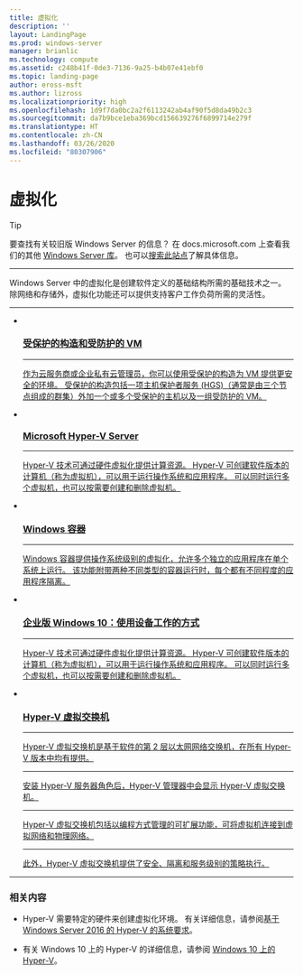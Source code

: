 ```yaml
---
title: 虚拟化
description: ''
layout: LandingPage
ms.prod: windows-server
manager: brianlic
ms.technology: compute
ms.assetid: c248b41f-0de3-7136-9a25-b4b07e41ebf0
ms.topic: landing-page
author: eross-msft
ms.author: lizross
ms.localizationpriority: high
ms.openlocfilehash: 1d9f7da0bc2a2f6113242ab4af90f5d8da49b2c3
ms.sourcegitcommit: da7b9bce1eba369bcd156639276f6899714e279f
ms.translationtype: HT
ms.contentlocale: zh-CN
ms.lasthandoff: 03/26/2020
ms.locfileid: "80307906"
---
```

# <a name="virtualization"></a>虚拟化

>[!TIP]
> 要查找有关较旧版 Windows Server 的信息？ 在 docs.microsoft.com 上查看我们的其他 [Windows Server 库](/previous-versions/windows/)。 也可以[搜索此站点](https://docs.microsoft.com/search/index?search=Windows+Server&dataSource=previousVersions)了解具体信息。

<HR />

Windows Server 中的虚拟化是创建软件定义的基础结构所需的基础技术之一。 除网络和存储外，虚拟化功能还可以提供支持客户工作负荷所需的灵活性。

<HR />
<ul class="cardsI panelContent">
<li>
          <a href="../security/guarded-fabric-shielded-vm/guarded-fabric-and-shielded-vms.md">
          <div class="cardSize">
            <div class="cardPadding">
                <div class="card">
                    <div class="cardImageOuter">
                        <div class="cardImage">
                            <img src="../media/i-virtualize.svg" alt="" />
                        </div>
                    </div>
                    <div class="cardText">
                        <h3>受保护的构造和受防护的 VM</h3>
<HR />
                        <p>作为云服务商或企业私有云管理员，你可以使用受保护的构造为 VM 提供更安全的环境。 受保护的构造包括一项主机保护者服务 (HGS)（通常是由三个节点组成的群集）外加一个或多个受保护的主机以及一组受防护的 VM。</p>
                     </div>
                  </div>
              </div>
          </div>
       </a>
    </li>
<li>
          <a href="https://docs.microsoft.com/windows-server/virtualization/hyper-v/hyper-v-server-2016">
          <div class="cardSize">
            <div class="cardPadding">
                <div class="card">
                    <div class="cardImageOuter">
                        <div class="cardImage">
                        <img src="../media/i-virtualize.svg" alt="" />
                        </div>
                    </div>
                    <div class="cardText">
                        <h3>Microsoft Hyper-V Server</h3>
<HR />
                        <p>Hyper-V 技术可通过硬件虚拟化提供计算资源。 Hyper-V 可创建软件版本的计算机（称为虚拟机），可以用于运行操作系统和应用程序。 可以同时运行多个虚拟机，也可以按需要创建和删除虚拟机。</p>
                     </div>
                  </div>
              </div>
          </div>
       </a>
    </li>
<li>
         <a href="https://docs.microsoft.com/virtualization/windowscontainers">
         <div class="cardSize">
            <div class="cardPadding">
                <div class="card">
                    <div class="cardImageOuter">
                        <div class="cardImage">
                            <img src="../media/i-virtualize.svg" alt="" />
                        </div>
                    </div>
                    <div class="cardText">
                        <h3>Windows 容器</h3>
<HR />
                        <p>Windows 容器提供操作系统级别的虚拟化，允许多个独立的应用程序在单个系统上运行。 该功能附带两种不同类型的容器运行时，每个都有不同程度的应用程序隔离。</p>
                     </div>
                  </div>
              </div>
          </div>
       </a>
    </li>
<li>
      <a href="hyper-v/Hyper-V-on-Windows-Server.md">
         <div class="cardSize">
            <div class="cardPadding">
                <div class="card">
                    <div class="cardImageOuter">
                        <div class="cardImage">
                            <img src="../media/i-virtualize.svg" alt="" />
                        </div>
                    </div>
                    <div class="cardText">
                       <h3>企业版 Windows 10：使用设备工作的方式</h3>
<HR />
                       <p>Hyper-V 技术可通过硬件虚拟化提供计算资源。 Hyper-V 可创建软件版本的计算机（称为虚拟机），可以用于运行操作系统和应用程序。 可以同时运行多个虚拟机，也可以按需要创建和删除虚拟机。</p>
                     </div>
                  </div>
              </div>
          </div>
       </a>
    </li>
<li>
          <a href="hyper-v-virtual-switch/Hyper-V-Virtual-Switch.md">
          <div class="cardSize">
            <div class="cardPadding">
                <div class="card">
                    <div class="cardImageOuter">
                        <div class="cardImage">
                            <img src="../media/i-virtualize.svg" alt="" />
                        </div>
                    </div>
                    <div class="cardText">
                        <h3>Hyper-V 虚拟交换机</h3>
<HR />
                        <p>Hyper-V 虚拟交换机是基于软件的第 2 层以太网网络交换机，在所有 Hyper-V 版本中均有提供。</p>
<HR />
                        <p>安装 Hyper-V 服务器角色后，Hyper-V 管理器中会显示 Hyper-V 虚拟交换机。</p>
<HR />
                        <p>Hyper-V 虚拟交换机包括以编程方式管理的可扩展功能，可将虚拟机连接到虚拟网络和物理网络。</p>
<HR />
                        <p>此外，Hyper-V 虚拟交换机提供了安全、隔离和服务级别的策略执行。</p>
                     </div>
                  </div>
              </div>
          </div>
       </a>
    </li>
</ul>

---

### <a name="related"></a>相关内容

- Hyper-V 需要特定的硬件来创建虚拟化环境。 有关详细信息，请参阅[基于 Windows Server 2016 的 Hyper-V 的系统要求](./hyper-v/system-requirements-for-hyper-v-on-windows.md)。 

- 有关 Windows 10 上的 Hyper-V 的详细信息，请参阅 [Windows 10 上的 Hyper-V](https://docs.microsoft.com/virtualization/hyper-v-on-windows)。


